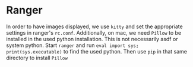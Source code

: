 # Ranger
In order to have images displayed, we use `kitty` and set the appropriate settings in ranger's `rc.conf`.
Additionally, on mac, we need `Pillow` to be installed in the used python installation.
This is not necessarily asdf or system python.
Start `ranger` and run `eval import sys; print(sys.executable)` to find the used python.
Then use `pip` in that same directory to install `Pillow`
